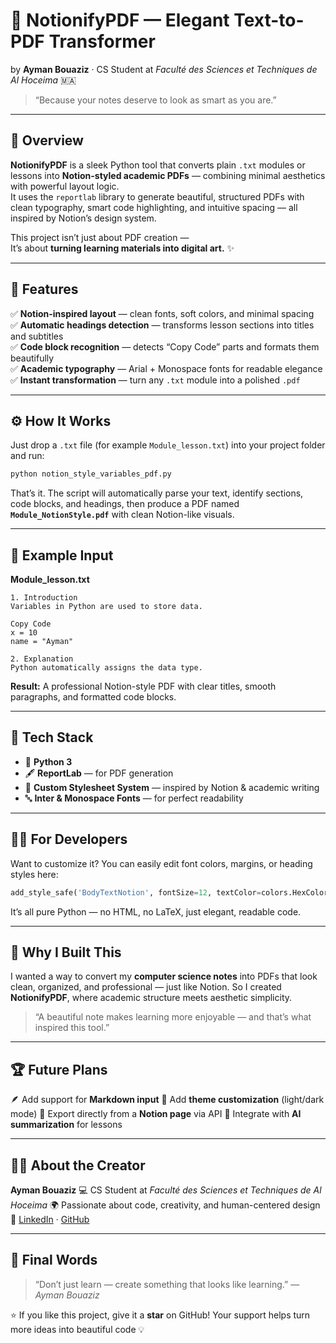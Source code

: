 # 🧠 NotionifyPDF — Elegant Text-to-PDF Transformer  
by **Ayman Bouaziz** · CS Student at *Faculté des Sciences et Techniques de Al Hoceima* 🇲🇦  

> “Because your notes deserve to look as smart as you are.”  

---

## 🌟 Overview  
**NotionifyPDF** is a sleek Python tool that converts plain `.txt` modules or lessons into **Notion-styled academic PDFs** — combining minimal aesthetics with powerful layout logic.  
It uses the `reportlab` library to generate beautiful, structured PDFs with clean typography, smart code highlighting, and intuitive spacing — all inspired by Notion’s design system.

This project isn’t just about PDF creation —  
It’s about **turning learning materials into digital art.** ✨  

---

## 🎨 Features  

✅ **Notion-inspired layout** — clean fonts, soft colors, and minimal spacing  
✅ **Automatic headings detection** — transforms lesson sections into titles and subtitles  
✅ **Code block recognition** — detects “Copy Code” parts and formats them beautifully  
✅ **Academic typography** — Arial + Monospace fonts for readable elegance  
✅ **Instant transformation** — turn any `.txt` module into a polished `.pdf`  

---

## ⚙️ How It Works  

Just drop a `.txt` file (for example `Module_lesson.txt`) into your project folder and run:

```bash
python notion_style_variables_pdf.py
````

That’s it.
The script will automatically parse your text, identify sections, code blocks, and headings,
then produce a PDF named **`Module_NotionStyle.pdf`** with clean Notion-like visuals.

---

## 🧩 Example Input

**Module_lesson.txt**

```
1. Introduction
Variables in Python are used to store data.

Copy Code
x = 10
name = "Ayman"

2. Explanation
Python automatically assigns the data type.
```

**Result:**
A professional Notion-style PDF with clear titles, smooth paragraphs, and formatted code blocks.

---

## 🧰 Tech Stack

* 🐍 **Python 3**
* 🖋️ **ReportLab** — for PDF generation
* 🎨 **Custom Stylesheet System** — inspired by Notion & academic writing
* 🔤 **Inter & Monospace Fonts** — for perfect readability

---

## 🧑‍💻 For Developers

Want to customize it?
You can easily edit font colors, margins, or heading styles here:

```python
add_style_safe('BodyTextNotion', fontSize=12, textColor=colors.HexColor("#333"))
```

It’s all pure Python — no HTML, no LaTeX, just elegant, readable code.

---

## 🧠 Why I Built This

I wanted a way to convert my **computer science notes** into PDFs that look clean, organized, and professional — just like Notion.
So I created **NotionifyPDF**, where academic structure meets aesthetic simplicity.

> “A beautiful note makes learning more enjoyable — and that’s what inspired this tool.”

---

## 🏆 Future Plans

🪶 Add support for **Markdown input**
🌈 Add **theme customization** (light/dark mode)
🧾 Export directly from a **Notion page** via API
🔗 Integrate with **AI summarization** for lessons

---

## 👨‍🎓 About the Creator

**Ayman Bouaziz**
💻 CS Student at *Faculté des Sciences et Techniques de Al Hoceima*
🌍 Passionate about code, creativity, and human-centered design
🔗 [LinkedIn](https://www.linkedin.com/in/ayman-bouaziz-7ab181349) · [GitHub](https://github.com/aymanbouaziz-19)

---

## 💫 Final Words

> “Don’t just learn — create something that looks like learning.”
> — *Ayman Bouaziz*

⭐ If you like this project, give it a **star** on GitHub!
Your support helps turn more ideas into beautiful code 💡
